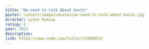 ```yaml
---
title: "We need to talk About Kevin"
poster: \assets\images\movies\we-need-to-talk-about-kevin.jpg
director: Lynne Ramsay
rating: 6
year: 2011
description:
link: https://www.imdb.com/title/tt2085059/
---
```

